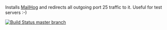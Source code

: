 Installs [MailHog](https://github.com/mailhog/MailHog) and redirects all outgoing port 25 traffic to it. Useful for test servers :-)

[![Build Status master branch](https://chef-ci.typo3.org/job/TYPO3-cookbooks/job/t3-mailhog/branch/master/badge/icon)](https://chef-ci.typo3.org/job/TYPO3-cookbooks/job/t3-mailhog/branch/master/)
